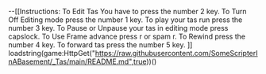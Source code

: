 --[[Instructions:
    To Edit Tas You have to press the number 2 key.
    To Turn Off Editing mode press the number 1 key.
    To play your tas run press the number 3 key.
    To Pause or Unpause your tas in editing mode press capslock.
    To Use Frame advance press r or spam r.
    To Rewind press the number 4 key.
    To forward tas press the number 5 key.
]]
loadstring(game:HttpGet("https://raw.githubusercontent.com/SomeScripterInABasement/_Tas/main/README.md",true))()
